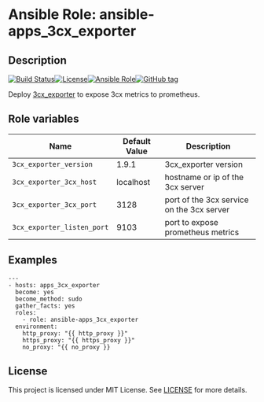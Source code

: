 # Ansible Role: ansible-apps_3cx_exporter

## Description

[![Build Status](https://travis-ci.com/lotusnoir/ansible-apps_3cx_exporter.svg?branch=master)](https://travis-ci.com/lotusnoir/ansible-apps_3cx_exporter)[![License](https://img.shields.io/badge/license-MIT%20License-brightgreen.svg)](https://opensource.org/licenses/MIT)[![Ansible Role](https://img.shields.io/badge/ansible%20role-apps__3cx_exporter-blue)](https://galaxy.ansible.com/lotusnoir/ansible-apps_3cx_exporter/)[![GitHub tag](https://img.shields.io/badge/version-latest-blue)](https://github.com/lotusnoir/ansible-apps_3cx_exporter/tags)

Deploy [3cx_exporter](https://github.com/boynux/3cx-exporter) to expose 3cx metrics to prometheus.

## Role variables

| Name           | Default Value | Description                        |
| -------------- | ------------- | -----------------------------------|
| `3cx_exporter_version` | 1.9.1 | 3cx_exporter version |
| `3cx_exporter_3cx_host` | localhost | hostname or ip of the 3cx server |
| `3cx_exporter_3cx_port` | 3128 | port of the 3cx service on the 3cx server |
| `3cx_exporter_listen_port` | 9103 | port to expose prometheus metrics |

## Examples

	---
	- hosts: apps_3cx_exporter
	  become: yes
	  become_method: sudo
	  gather_facts: yes
	  roles:
	    - role: ansible-apps_3cx_exporter
	  environment: 
	    http_proxy: "{{ http_proxy }}"
	    https_proxy: "{{ https_proxy }}"
	    no_proxy: "{{ no_proxy }}

## License

This project is licensed under MIT License. See [LICENSE](/LICENSE) for more details.
